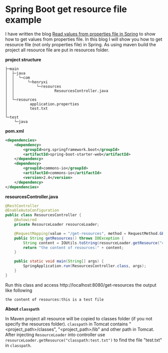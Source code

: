 # Spring Boot get resource file example
I have written the blog [Read values from properties file in Spring](http://www.henryxi.com/read-values-from-properties-file-in-spring) to 
show how to get values from properties file. In this blog I will show you how to get resource file (not only properties file)
in Spring. As using maven build the project all resource file are put in resources folder. 

**project structure**
```
├─main
│  ├─java
│  │  └─com
│  │      └─henryxi
│  │          └─resources
│  │                  ResourcesController.java
│  │
│  └─resources
│          application.properties
│          test.txt
│
└─test
    └─java
```

**pom.xml**
```xml
<dependencies>
    <dependency>
        <groupId>org.springframework.boot</groupId>
        <artifactId>spring-boot-starter-web</artifactId>
    </dependency>
    <dependency>
        <groupId>commons-io</groupId>
        <artifactId>commons-io</artifactId>
        <version>2.4</version>
    </dependency>
</dependencies>
```

**resourcesController.java**
```java
@RestController
@EnableAutoConfiguration
public class ResourcesController {
    @Autowired
    private ResourceLoader resourceLoader;

    @RequestMapping(value = "/get-resources", method = RequestMethod.GET)
    public String getResources() throws IOException {
        String content = IOUtils.toString(resourceLoader.getResource("classpath:test.txt").getInputStream());
        return "the content of resources:" + content;
    }

    public static void main(String[] args) {
        SpringApplication.run(ResourcesController.class, args);
    }
}
```
Run this class and access http://localhost:8080/get-resources the output like following
```
the content of resources:this is a test file
```

**About `classpath`**

In Maven project all resource will be copied to classes folder (if you not specify the resources folder). `classpath`
in Tomcat contains "<project_path>/classes", "<project_path>/lib" and other path in Tomcat. After injecting `ResourceLoader` into controller
use `resourceLoader.getResource("classpath:test.txt")` to find the file "test.txt" in `classpath`.

